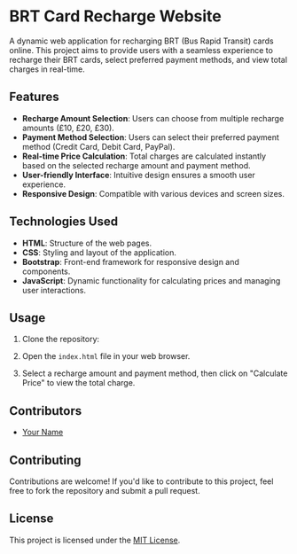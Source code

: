 # BRT Card Recharge Website

A dynamic web application for recharging BRT (Bus Rapid Transit) cards online. This project aims to provide users with a seamless experience to recharge their BRT cards, select preferred payment methods, and view total charges in real-time.

## Features

- **Recharge Amount Selection**: Users can choose from multiple recharge amounts (£10, £20, £30).
- **Payment Method Selection**: Users can select their preferred payment method (Credit Card, Debit Card, PayPal).
- **Real-time Price Calculation**: Total charges are calculated instantly based on the selected recharge amount and payment method.
- **User-friendly Interface**: Intuitive design ensures a smooth user experience.
- **Responsive Design**: Compatible with various devices and screen sizes.

## Technologies Used

- **HTML**: Structure of the web pages.
- **CSS**: Styling and layout of the application.
- **Bootstrap**: Front-end framework for responsive design and components.
- **JavaScript**: Dynamic functionality for calculating prices and managing user interactions.

## Usage

1. Clone the repository:


2. Open the `index.html` file in your web browser.

3. Select a recharge amount and payment method, then click on "Calculate Price" to view the total charge.

## Contributors

- [Your Name](https://github.com/yourusername)

## Contributing

Contributions are welcome! If you'd like to contribute to this project, feel free to fork the repository and submit a pull request.

## License

This project is licensed under the [MIT License](LICENSE).
